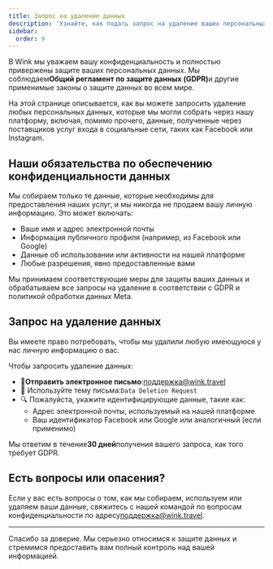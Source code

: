 ```yaml
---
title: Запрос на удаление данных
description: 'Узнайте, как подать запрос на удаление ваших персональных данных на Wink.'
sidebar:
  order: 9
---
```

В Wink мы уважаем вашу конфиденциальность и полностью привержены защите ваших персональных данных. Мы соблюдаем**Общий регламент по защите данных (GDPR)**&#x438; другие применимые законы о защите данных во всем мире.

На этой странице описывается, как вы можете запросить удаление любых персональных данных, которые мы могли собрать через нашу платформу, включая, помимо прочего, данные, полученные через поставщиков услуг входа в социальные сети, таких как Facebook или Instagram.

## Наши обязательства по обеспечению конфиденциальности данных

Мы собираем только те данные, которые необходимы для предоставления наших услуг, и мы никогда не продаем вашу личную информацию. Это может включать:

* Ваше имя и адрес электронной почты
* Информация публичного профиля (например, из Facebook или Google)
* Данные об использовании или активности на нашей платформе
* Любые разрешения, явно предоставленные вами

Мы принимаем соответствующие меры для защиты ваших данных и обрабатываем все запросы на удаление в соответствии с GDPR и политикой обработки данных Meta.

## Запрос на удаление данных

Вы имеете право потребовать, чтобы мы удалили любую имеющуюся у нас личную информацию о вас.

Чтобы запросить удаление данных:

* 📧**Отправить электронное письмо**:[поддержка@wink.travel](mailto:support@wink.travel)
* 📝 Используйте тему письма:`Data Deletion Request`
* 🔍 Пожалуйста, укажите идентифицирующие данные, такие как:
  * Адрес электронной почты, используемый на нашей платформе
  * Ваш идентификатор Facebook или Google или аналогичный (если применимо)

Мы ответим в течение**30 дней**получения вашего запроса, как того требует GDPR.

## Есть вопросы или опасения?

Если у вас есть вопросы о том, как мы собираем, используем или удаляем ваши данные, свяжитесь с нашей командой по вопросам конфиденциальности по адресу[поддержка@wink.travel](mailto:support@wink.travel).

***

Спасибо за доверие. Мы серьезно относимся к защите данных и стремимся предоставить вам полный контроль над вашей информацией.


